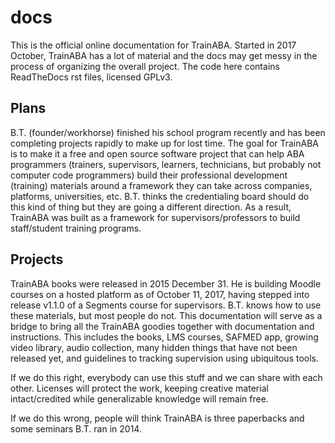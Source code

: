 # docs
This is the official online documentation for TrainABA. Started in 2017 October, TrainABA has a lot of material and the docs may get messy in the process of organizing the overall project. The code here contains ReadTheDocs rst files, licensed GPLv3.

## Plans
B.T. (founder/workhorse) finished his school program recently and has been completing projects rapidly to make up for lost time. The goal for TrainABA is to make it a free and open source software project that can help ABA programmers (trainers, supervisors, learners, technicians, but probably not computer code programmers) build their professional development (training) materials around a framework they can take across companies, platforms, universities, etc. B.T. thinks the credentialing board should do this kind of thing but they are going a different direction. As a result, TrainABA was built as a framework for supervisors/professors to build staff/student training programs.

## Projects
TrainABA books were released in 2015 December 31. He is building Moodle courses on a hosted platform as of October 11, 2017, having stepped into release v1.1.0 of a Segments course for supervisors. B.T. knows how to use these materials, but most people do not. This documentation will serve as a bridge to bring all the TrainABA goodies together with documentation and instructions. This includes the books, LMS courses, SAFMED app, growing video library, audio collection, many hidden things that have not been released yet, and guidelines to tracking supervision using ubiquitous tools. 

If we do this right, everybody can use this stuff and we can share with each other. Licenses will protect the work, keeping creative material intact/credited while generalizable knowledge will remain free.

If we do this wrong, people will think TrainABA is three paperbacks and some seminars B.T. ran in 2014.
